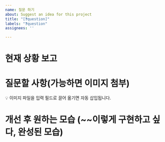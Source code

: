 ```yaml
---
name: 질문 하기
about: Suggest an idea for this project
title: "[❓question]"
labels: "❓question"
assignees: ''

---
```


# 현재 상황 보고


# 질문할 사항(가능하면 이미지 첨부)
💡 이미지 파일을 입력 필드로 끌어 옮기면 자동 삽입됩니다. 

# 개선 후 원하는 모습 (~~이렇게 구현하고 싶다, 완성된 모습)



